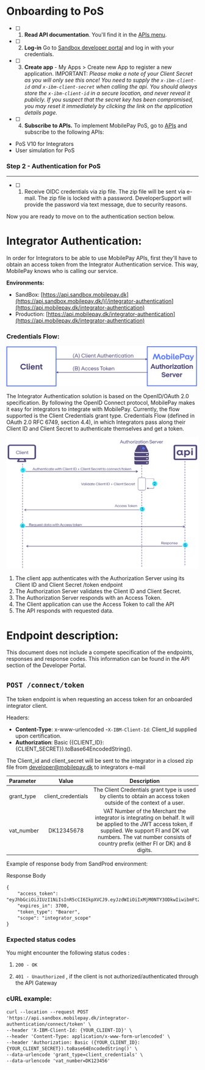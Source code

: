 # **Onboarding to PoS**

 - [ ] 1. **Read API documentation**. You'll find it in the  [APIs menu](https://developer.mobilepay.dk/product).  

 - [ ] 2.  **Log-in** Go to  [Sandbox developer portal](https://sandbox-developer.mobilepay.dk/ ) and log in with your credentials.

 - [ ] 3.  **Create app** - My Apps > Create new App to register a new application. IMPORTANT: _Please make a note of your Client Secret as you will only see this once! You need to supply the `x-ibm-client-id` and `x-ibm-client-secret` when calling the api. You should always store the `x-ibm-client-id` in a secure location, and never reveal it publicly. If you suspect that the secret key has been compromised, you may reset it immediately by clicking the link on the application details page._

 - [ ] 4.  **Subscribe to APIs.**  To implement MobilePay PoS, go to  [APIs](https://sandbox-developer.mobilepay.dk/product)  and subscribe to the following APIs:
-  PoS V10 for Integrators  
-  User simulation for PoS 

### Step 2 - Authentication for PoS

----------
 
 - [ ] 1. Receive OIDC credentials via zip file. The zip file will be sent via e-mail. The zip file is locked with a password. DeveloperSupport will provide the password via text message, due to security reasons.
 
Now you are ready to move on to the authentication section below.  

# **Integrator Authentication:**

In order for Integrators to be able to use MobilePay APIs, first they'll have to obtain an access token from the Integrator Authentication service. This way, MobilePay knows who is calling our service. 

  **Environments:**

 - SandBox: [https://api.sandbox.mobilepay.dk](https://api.sandbox.mobilepay.dk/)[/integrator-authentication](https://api.mobilepay.dk/integrator-authentication)
 - Production: [https://api.mobilepay.dk/integrator-authentication](https://api.mobilepay.dk/integrator-authentication)

### **Credentials Flow:**

[![](assets/images/clientcredentials.png)](assets/images/clientcredentials.png)

The Integrator Authentication solution is based on the OpenID/OAuth 2.0 specification. By following the OpenID Connect protocol, MobilePay makes it easy for integrators to integrate with MobilePay. Currently, the  flow supported is the Client Credentials grant type. Credentials Flow (defined in OAuth 2.0 RFC 6749, section 4.4), in which Integrators pass along their Client ID and Client Secret to authenticate themselves and get a token.

[![](assets/images/clientcredentialsdiagram.png)](assets/images/clientcredentialsdiagram.png)

 1. The client app authenticates with the Authorization Server using its Client ID and Client Secret /token endpoint
 2. The Authorization Server validates the Client ID and Client Secret.
 3. The Authorization Server responds with an Access Token.
 4. The Client application can use the Access Token to call the API
 5. The API responds with requested data.


# **Endpoint description:**

This document does not include a compete specification of the endpoints, responses and response codes. This information can be found in the API section of the Developer Portal.

## `POST /connect/token`

The token endpoint is when requesting an access token for an onboarded integrator client.

Headers:

 - **Content-Type**: x-www-urlencoded
 -`X-IBM-Client-Id`: Client_Id supplied upon certification.
 - **Authorization**: Basic ({CLIENT_ID}:{CLIENT_SECRET}).toBase64EncodedString().

The Client_id and client_secret will be sent to the integrator in a closed zip file from developer@mobilepay.dk to integrators e-mail 

 
| Parameter | Value  | Description  |
| :---         |     :---:      |          :---:  |
| grant_type    | client_credentials     | The Client Credentials grant type is used by clients to obtain an access token outside of the context of a user.     |
| vat_number     | DK12345678       | VAT Number of the Merchant the integrator is integrating on behalf. It will be applied to the JWT access token, if supplied. We support FI and DK vat numbers. The vat number consists of country prefix (either FI or DK) and 8 digits.      |

Example of response body from SandProd environment:

Response Body

```
{
    "access_token": "eyJhbGciOiJIUzI1NiIsInR5cCI6IkpXVCJ9.eyJzdWIiOiIxMjM0NTY3ODkwIiwibmFtZSI6IkpvaG4gRG9lIiwiaWF0IjoxNTE2MjM5MDIyfQ.SflKxwRJSMeKKF2QT4fwpMeJf36POk6yJV_adQssw5c",
    "expires_in": 3700,
    "token_type": "Bearer",
    "scope": "integrator_scope"
}
```

### Expected status codes

You might encounter the following status codes :

1. `200 - OK`  
 

2. `401 - Unauthorized` , if the client is not authorized/authenticated through the API Gateway


### cURL example:

```
curl --location --request POST 'https://api.sandbox.mobilepay.dk/integrator-authentication/connect/token' \
--header 'X-IBM-Client-Id: {YOUR_CLIENT-ID}' \
--header 'Content-Type: application/x-www-form-urlencoded' \
--header 'Authorization: Basic ({YOUR_CLIENT_ID}:{YOUR_CLIENT_SECRET}).toBase64EncodedString()' \
--data-urlencode 'grant_type=client_credentials' \
--data-urlencode 'vat_number=DK123456'
```
